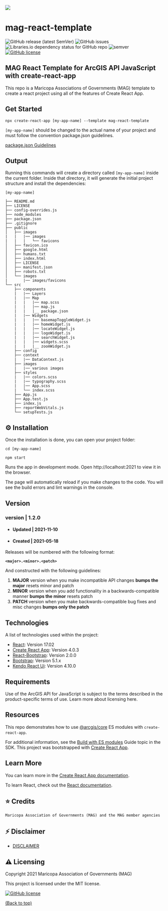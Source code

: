 ![](http://geo.azmag.gov/maps/readonaz/app/resources/img/maglogo_black.png)

# mag-react-template

![GitHub release (latest SemVer)](https://img.shields.io/github/v/release/AZMAG/mag-react-template?style=flat-square)
![GitHub issues](https://img.shields.io/github/issues-raw/AZMAG/mag-react-template?style=flat-square)
![Libraries.io dependency status for GitHub repo](https://img.shields.io/librariesio/github/AZMAG/mag-react-template?style=flat-square)
![semver](https://img.shields.io/badge/semver-2.0.0-blue?style=flat-square)
[![GitHub license](https://img.shields.io/github/license/AZMAG/mag-react-template?style=flat-square)](https://github.com/AZMAG/mag-react-template/blob/main/LICENSE)

## MAG React Template for ArcGIS API JavaScript with create-react-app

This repo is a Maricopa Associations of Governments (MAG) template to create a react project using all of the features of Create React App.

## Get Started

```
npx create-react-app [my-app-name] --template mag-react-template
```

`[my-app-name]` should be changed to the actual name of your project and must follow the convention package.json guidelines.

[package.json Guidelines](https://docs.npmjs.com/cli/v7/configuring-npm/package-json)

## Output

Running this commands will create a directory called `[my-app-name]` inside the current folder. Inside that directory, it will generate the initial project structure and install the dependencies:

```
[my-app-name]

├── README.md
├── LICENSE
├── config-overrides.js
├── node_modules
├── package.json
├── .gitignore
├── public
│   ├── images
|   |   |── images
|   |   |   └── favicons
│   ├── favicon.ico
│   ├── google.html
│   ├── humans.txt
│   ├── index.html
│   ├── LICENSE
│   ├── manifest.json
│   ├── robots.txt
│   └── images
|       |── images/favicons
└── src
    ├── components
    |   |── Layers
    |   |── Map
    |   |   |── map.scss
    |   |   |── map.js
    |   |   |__ package.json
    |   |── Widgets
    |   |   |── basemapToggleWidget.js
    |   |   |── homeWidget.js
    |   |   |── locateWidget.js
    |   |   |── logoWidget.js
    |   |   |── searchWidget.js
    |   |   |── widgets.scss
    |   |   |__ zoomWidget.js
    ├── config
    ├── context
    |   |── DataContext.js
    ├── images
    |   |── various images
    ├── styles
    |   |── colors.scss
    |   |── typography.scss
    |   |── App.scss
    |   └── index.scss
    ├── App.js
    ├── App.test.js
    ├── index.js
    ├── reportWebVitals.js
    └── setupTests.js
```

## :gear: Installation

Once the installation is done, you can open your project folder:

```
cd [my-app-name]
```

```
npm start
```

Runs the app in development mode. Open http://localhost:2021 to view it in the browser.

The page will automatically reload if you make changes to the code. You will see the build errors and lint warnings in the console.

## Version

### version | 1.2.0

- #### Updated | 2021-11-10
- #### Created | 2021-05-18

Releases will be numbered with the following format:

**`<major>.<minor>.<patch>`**

And constructed with the following guidelines:

1. **MAJOR** version when you make incompatible API changes **bumps the major** resets minor and patch
2. **MINOR** version when you add functionality in a backwards-compatible manner **bumps the minor** resets patch
3. **PATCH** version when you make backwards-compatible bug fixes and misc changes **bumps only the patch**

## Technologies

A list of technologies used within the project:

- [React](https://reactjs.org/): Version 17.02
- [Create React App](https://github.com/facebook/create-react-app): Version 4.0.3
- [React-Bootstrap](https://react-bootstrap.github.io/): Version 2.0.0
- [Bootstrap](https://getbootstrap.com/): Version 5.1.x
- [Kendo React Ui](https://www.telerik.com/kendo-react-ui/): Version 4.10.0

## Requirements

Use of the ArcGIS API for JavaScript is subject to the terms described in the product-specific terms of use. Learn more about licensing here.

## Resources

This repo demonstrates how to use [@arcgis/core](https://www.npmjs.com/package/@arcgis/core) ES modules with `create-react-app`.

For additional information, see the [Build with ES modules](https://developers.arcgis.com/javascript/latest/es-modules/) Guide topic in the SDK.
This project was bootstrapped with [Create React App](https://github.com/facebook/create-react-app).

## Learn More

You can learn more in the [Create React App documentation](https://facebook.github.io/create-react-app/docs/getting-started).

To learn React, check out the [React documentation](https://reactjs.org/).

## :star: Credits

`Maricopa Association of Governments (MAG) and the MAG member agencies`

## :zap: Disclaimer

- [DISCLAIMER](DISCLAIMER.md)

## :warning: Licensing

Copyright 2021 Maricopa Association of Governments (MAG)

This project is licensed under the MIT license.

[![GitHub license](https://img.shields.io/github/license/AZMAG/mag-react-template?style=flat-square)](https://github.com/AZMAG/mag-react-template/blob/main/LICENSE)

[(Back to top)](#Get-Started)
